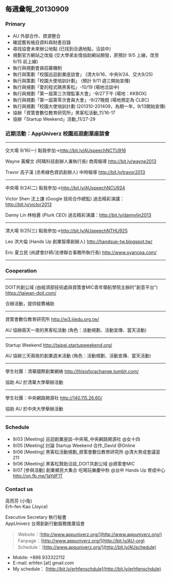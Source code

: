 ## 每週彙報_20130909

### Primary
* AU 外部合作、資源整合
* 確認舊有帳目資料與財產目錄
* 尋找協會未來辦公地點 (已找到合適地點，洽談中)
* 規劃官方網站之改版 (交大學弟友情協助網站開發，原預計 9/5 上線，改至 9/15 前上線) 
* 執行與規劃會員招募機制
* 執行與策劃「校園巡迴創業座談會」 (清大9/16、中央9/24、交大9/25)
* 執行與策劃「校園大使培訓計劃」 (預計 9/11 週三開始宣傳)
* 執行與規劃「愛的程式碼黑客松」-10/19 (場地洽談中)
* 執行與規劃「第一屆第三次理監事大會」-9/27下午 (場地：KKBOX)
* 執行與規劃「第一屆第零次會員大會」-9/27晚間 (場地預定為 CLBC)
* 執行與規劃「校園大使培訓計劃 (201310-201409，為期一年，9/13開始宣傳)
* 協辦「資策會數位教育研究所」黑客松活動_11/16-17 
* 協辦「Startup Weekend」活動_11/27-29 


### 近期活動：AppUniverz 校園巡迴創業座談會
----------------------------
交大場 9/16(一)
點我參加→http://bit.ly/AUspeechNCTU916

Wayne 黃耀文 (阿碼科技創辦人兼執行長)
商周報導 http://bit.ly/wayne2013

Travor 高子漢 (丞希綠色資訊創辦人)
中時報導 http://bit.ly/travor2013

----------------------------
中央場 9/24(二)
點我參加→http://bit.ly/AUspeechNCU924

Victor Shen 沈上謙 (Google 技術合作總監)
過去精彩演講：http://bit.ly/victor2013

Danny Lin 林柏蒼 (Plurk CEO)
過去精彩演講：http://bit.ly/dannylin2013

----------------------------
清大場 9/25(三)
點我參加→http://bit.ly/AUspeechNTHU925

Leo 洪大倫 (Hands Up 創業智庫創辦人)
http://handsup-tw.blogspot.tw/

Eric 夏立民 (尚諺會計師/法律聯合事務所執行長)
http://www.syancpa.com/

----------------------------


### Cooperation
----------------------------
DOIT共創公域 (由經濟部技術處與資策會MIC青年領航學院主辦的"創意平台") https://taiwan-doit.com/

合辦活動，提供經費補助

----------------------------
資策會數位教育研究所 http://w3.iiiedu.org.tw/

AU 協辦兩天一夜的黑客松活動 (角色：活動規劃、活動宣傳、當天活動)

----------------------------
Startup Weekend http://taipei.startupweekend.org/

AU 協辦三天兩夜的創業週末活動 (角色：活動規劃、活動宣傳、當天活動)

----------------------------
學生社團：清華國際創業網絡 http://thisisforachange.tumblr.com/

協助 AU 於清華大學舉辦活動

----------------------------
學生社團：中央網路開源社 http://140.115.26.60/

協助 AU 於中央大學舉辦活動

----------------------------


### Schedule
* 9/03 [Meeting] 巡迴創業座談-中央場_中央網路開源社 @女十四
* 9/05 [Meeting] 討論 Startup Weekend 合作_David @Online
* 9/06 [Meeting] 黑客松活動規劃_資策會數位教育研究所 @清大育成會議室211
* 9/06 [Meeting] 黑客松贊助洽談_DOIT共創公域 @資策會MIC
* 9/07 [參與活動] 創業鄉民大集合 吃喝玩樂慶中秋 @台中 Hands Up 育成中心 http://on.fb.me/1aYdF1T


### Contact us

高而芬 (小兔) <br/>
Erh-fen Kao (Joyce) <br/>

Executive Secretary 執行秘書 <br/>
AppUniverz 台灣創新行動服務推廣協會 <br/>
> Website：[http://www.appuniverz.org/](http://www.appuniverz.org/) <br/>
> Fanpage：[http://www.appuniverz.org/](http://bit.ly/AU-org) <br/>
> Schedule：[http://www.appuniverz.org/](http://bit.ly/AUschedule) <br/>

* Mobile: +886 933322112 
* E-mail: erhfen [at] gmail.com 
* My schedule： [http://bit.ly/erhfenschdule](http://bit.ly/erhfenschdule)
